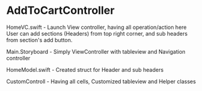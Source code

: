 # AddToCartController
HomeVC.swift - Launch View controller, having all operation/action here
User can add sections (Headers) from top right corner, and sub headers from section's add button.

Main.Storyboard - Simply ViewController with tableview and Navigation controller 

HomeModel.swift - Created struct for  Header and sub headers

CustomControll - Having all cells, Customized tableview and Helper classes

